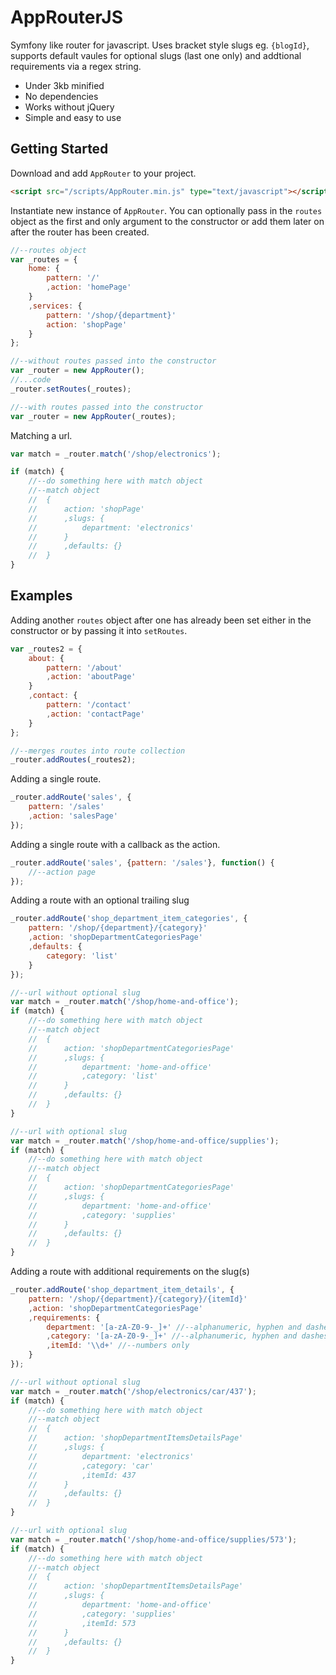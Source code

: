 # AppRouterJS

Symfony like router for javascript. Uses bracket style slugs eg. `{blogId}`, supports default vaules for optional slugs (last one only) and addtional requirements via a regex string.

* Under 3kb minified
* No dependencies
* Works without jQuery
* Simple and easy to use

## Getting Started

Download and add `AppRouter` to your project.

```html
<script src="/scripts/AppRouter.min.js" type="text/javascript"></script>
```

Instantiate new instance of `AppRouter`. You can optionally pass in the `routes` object as the first and only argument to the constructor or add them later on after the router has been created.

```javascript
//--routes object
var _routes = {
	home: {
		pattern: '/'
		,action: 'homePage'
	}
	,services: {
		pattern: '/shop/{department}'
		action: 'shopPage'
	}
};

//--without routes passed into the constructor
var _router = new AppRouter();
//...code
_router.setRoutes(_routes);

//--with routes passed into the constructor
var _router = new AppRouter(_routes);
```

Matching a url.

```javascript
var match = _router.match('/shop/electronics');

if (match) {
	//--do something here with match object
	//--match object
	//  {
	//  	action: 'shopPage'
	//  	,slugs: {
	//  		department: 'electronics'
	//  	}
	//  	,defaults: {}
	//  }
}
```

## Examples

Adding another `routes` object after one has already been set either in the constructor or by passing it into `setRoutes`.

```javascript
var _routes2 = {
	about: {
		pattern: '/about'
		,action: 'aboutPage'
	}
	,contact: {
		pattern: '/contact'
		,action: 'contactPage'
	}
};

//--merges routes into route collection
_router.addRoutes(_routes2);
```

Adding a single route.

```javascript
_router.addRoute('sales', {
	pattern: '/sales'
	,action: 'salesPage'
});
```

Adding a single route with a callback as the action.

```javascript
_router.addRoute('sales', {pattern: '/sales'}, function() {
	//--action page
});
```

Adding a route with an optional trailing slug

```javascript
_router.addRoute('shop_department_item_categories', {
	pattern: '/shop/{department}/{category}'
	,action: 'shopDepartmentCategoriesPage'
	,defaults: {
		category: 'list'
	}
});

//--url without optional slug
var match = _router.match('/shop/home-and-office');
if (match) {
	//--do something here with match object
	//--match object
	//  {
	//  	action: 'shopDepartmentCategoriesPage'
	//  	,slugs: {
	//  		department: 'home-and-office'
	//  		,category: 'list'
	//  	}
	//  	,defaults: {}
	//  }
}

//--url with optional slug
var match = _router.match('/shop/home-and-office/supplies');
if (match) {
	//--do something here with match object
	//--match object
	//  {
	//  	action: 'shopDepartmentCategoriesPage'
	//  	,slugs: {
	//  		department: 'home-and-office'
	//  		,category: 'supplies'
	//  	}
	//  	,defaults: {}
	//  }
}
```

Adding a route with additional requirements on the slug(s)

```javascript
_router.addRoute('shop_department_item_details', {
	pattern: '/shop/{department}/{category}/{itemId}'
	,action: 'shopDepartmentCategoriesPage'
	,requirements: {
		department: '[a-zA-Z0-9-_]+' //--alphanumeric, hyphen and dashes only
		,category: '[a-zA-Z0-9-_]+' //--alphanumeric, hyphen and dashes only
		,itemId: '\\d+' //--numbers only
	}
});

//--url without optional slug
var match = _router.match('/shop/electronics/car/437');
if (match) {
	//--do something here with match object
	//--match object
	//  {
	//  	action: 'shopDepartmentItemsDetailsPage'
	//  	,slugs: {
	//  		department: 'electronics'
	//  		,category: 'car'
	//  		,itemId: 437
	//  	}
	//  	,defaults: {}
	//  }
}

//--url with optional slug
var match = _router.match('/shop/home-and-office/supplies/573');
if (match) {
	//--do something here with match object
	//--match object
	//  {
	//  	action: 'shopDepartmentItemsDetailsPage'
	//  	,slugs: {
	//  		department: 'home-and-office'
	//  		,category: 'supplies'
	//  		,itemId: 573
	//  	}
	//  	,defaults: {}
	//  }
}
```